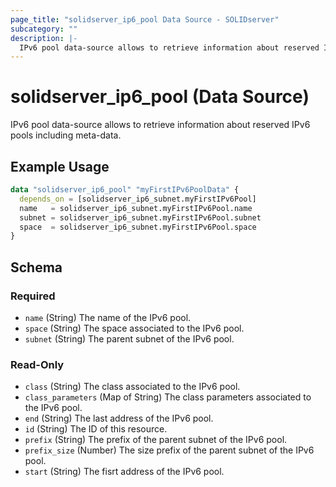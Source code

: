 ```yaml
---
page_title: "solidserver_ip6_pool Data Source - SOLIDserver"
subcategory: ""
description: |-
  IPv6 pool data-source allows to retrieve information about reserved IPv6 pools including meta-data.
---
```


# solidserver_ip6_pool (Data Source)

IPv6 pool data-source allows to retrieve information about reserved IPv6 pools including meta-data.

## Example Usage

```terraform
data "solidserver_ip6_pool" "myFirstIPv6PoolData" {
  depends_on = [solidserver_ip6_subnet.myFirstIPv6Pool]
  name   = solidserver_ip6_subnet.myFirstIPv6Pool.name
  subnet = solidserver_ip6_subnet.myFirstIPv6Pool.subnet
  space  = solidserver_ip6_subnet.myFirstIPv6Pool.space
}
```
<!-- schema generated by tfplugindocs -->
## Schema

### Required

- `name` (String) The name of the IPv6 pool.
- `space` (String) The space associated to the IPv6 pool.
- `subnet` (String) The parent subnet of the IPv6 pool.

### Read-Only

- `class` (String) The class associated to the IPv6 pool.
- `class_parameters` (Map of String) The class parameters associated to the IPv6 pool.
- `end` (String) The last address of the IPv6 pool.
- `id` (String) The ID of this resource.
- `prefix` (String) The prefix of the parent subnet of the IPv6 pool.
- `prefix_size` (Number) The size prefix of the parent subnet of the IPv6 pool.
- `start` (String) The fisrt address of the IPv6 pool.

